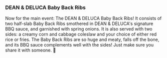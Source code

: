 <h3>DEAN & DELUCA Baby Back Ribs</h3>
Now for the main event: The DEAN & DELUCA Baby Back Ribs! It consists of two half-slab Baby Back Ribs smothered in DEAN & DELUCA's signature BBQ sauce, and garnished with spring onions. It is also served with two sides: a creamy corn and cabbage coleslaw and your choice of either red rice or fries. The Baby Back Ribs are so huge and meaty, falls off the bone, and its BBQ sauce complements well with the sides! Just make sure you share it with someone. 🙂